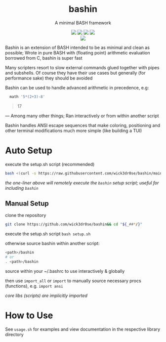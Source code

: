 <div align="center">
<h1>bashin</h1>
<p>A minimal BASH framework</p>

<img src="https://img.shields.io/badge/Shell_Script-121011?style=for-the-badge&logo=gnu-bash&logoColor=white"></img>
<img src="https://img.shields.io/badge/Made%20with-Bash-1f425f.svg"></img>
<img src=https://img.shields.io/badge/Maintained%3F-yes-green.svg></img>
<img src="https://badge-size.herokuapp.com/wick3dr0se/bashin/master/bashin.sh"></img>  
<a href="https://discord.gg/W4mQqNnfSq">
<img src="https://discordapp.com/api/guilds/913584348937207839/widget.png?style=shield"/></a>
</div>

Bashin is an extension of BASH intended to be as minimal and clean as possible; Wrote in pure BASH with (floating point) arithmetic evaluation borrowed from C, bashin is super fast

Many scripters resort to slow external commands glued together with pipes and subshells. Of course they have their use cases but generally (for performance sake) they should be avoided

Bashin can be used to handle advanced arithmetic in precedence, e.g:

```bash
  math '5*(2+3)-8'
```

> 17

— Among many other things; Ran interactively or from within another script

Bashin handles ANSI escape sequences that make coloring, positioning and other terminal modifications much more simple (like building a TUI)

# Auto Setup
execute the setup.sh script (recommended)

```bash
bash <(curl -s https://raw.githubusercontent.com/wick3dr0se/bashin/main/setup.sh)
```

*the one-liner above will remotely execute the `bashin` setup script; useful for including `bashin`*

## Manual Setup
clone the repository
```bash
git clone https://github.com/wick3dr0se/bashin&& cd "${_##*/}"
```

execute the setup.sh script `bash setup.sh`

otherwise source bashin within another script:
```bash
<path>/bashin
# or
. <path>/bashin
```

source within your ~/.bashrc to use interactively & globally

then use `import_all` or `import` to manually source necessary procs (functions), e.g. `import ansi`

*core libs (scripts) are implicitly imported*

# How to Use

See `usage.sh` for examples and view documentation in the respective library directory
